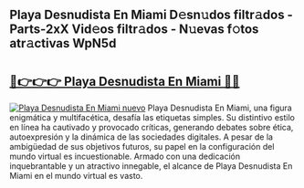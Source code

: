 ## Playa Desnudista En Miami D𝚎sn𝚞dos filtr𝚊dos - Parts-2xX Vid𝚎os filtr𝚊dos - N𝚞evas f𝚘tos atr𝚊ctivas WpN5d

# <h2><a href="http://mbadplm.tromn.icu/?c=Playa+Desnudista+En+Miami">🔗👉👉👉 Playa Desnudista En Miami 🔗🔗</a></h2>

[![Playa Desnudista En Miami nuevo](https://i.imgur.com/pEAQMta.gif)](http://mbadplm.tromn.icu/?c=Playa+Desnudista+En+Miami)
Playa Desnudista En Miami, una figura enigmática y multifacética, desafía las etiquetas simples. Su distintivo estilo en línea ha cautivado y provocado críticas, generando debates sobre ética, autoexpresión y la dinámica de las sociedades digitales. A pesar de la ambigüedad de sus objetivos futuros, su papel en la configuración del mundo virtual es incuestionable. Armado con una dedicación inquebrantable y un atractivo innegable, el alcance de Playa Desnudista En Miami en el mundo virtual es vasto.
